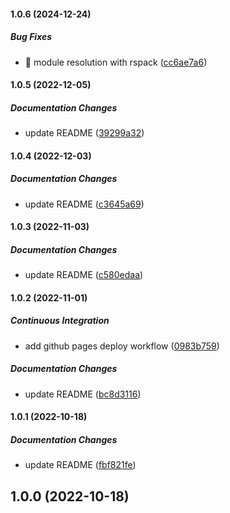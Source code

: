 #### 1.0.6 (2024-12-24)

##### Bug Fixes

*  🐛 module resolution with rspack ([cc6ae7a6](https://github.com/misuken-now/react-sass-inlinesvg/commit/cc6ae7a6eeb208344064fc21e8f0eddde2f8d7d1))

#### 1.0.5 (2022-12-05)

##### Documentation Changes

*  update README ([39299a32](https://github.com/misuken-now/react-sass-inlinesvg/commit/39299a32eed7d6682bee0e83d85013a4cb0fdbce))

#### 1.0.4 (2022-12-03)

##### Documentation Changes

*  update README ([c3645a69](https://github.com/misuken-now/react-sass-inlinesvg/commit/c3645a69b3825e3edf72f874ea0563bdeca2c892))

#### 1.0.3 (2022-11-03)

##### Documentation Changes

*  update README ([c580edaa](https://github.com/misuken-now/react-sass-inlinesvg/commit/c580edaab1ea89aeecddb16c1ceb2bd99d402dcd))

#### 1.0.2 (2022-11-01)

##### Continuous Integration

*  add github pages deploy workflow ([0983b759](https://github.com/misuken-now/react-sass-inlinesvg/commit/0983b7590da735ed329f4f63bcbc35b0c67916b3))

##### Documentation Changes

*  update README ([bc8d3116](https://github.com/misuken-now/react-sass-inlinesvg/commit/bc8d3116fb47ff98d7f5a72d0162cbd4194b5b31))

#### 1.0.1 (2022-10-18)

##### Documentation Changes

*  update README ([fbf821fe](https://github.com/misuken-now/react-sass-inlinesvg/commit/fbf821fe3c2845bfdfac1a54d2a558a5f4f4e2e5))

## 1.0.0 (2022-10-18)

